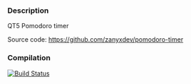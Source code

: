 ### Description

QT5 Pomodoro timer

Source code: https://github.com/zanyxdev/pomodoro-timer

### Compilation

[![Build Status](https://travis-ci.org/zanyxdev/pomodoro-timer.svg?branch=master)](https://travis-ci.org/zanyxdev/pomodoro-timer)



